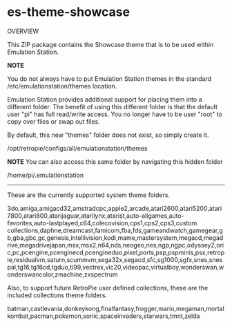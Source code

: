 # es-theme-showcase

OVERVIEW

This ZIP package contains the Showcase theme that is to be used within Emulation Station.

**NOTE**

You do not always have to put Emulation Station themes in the standard /etc/emulationstation/themes location.

Emulation Station provides additional support for placing them into a different folder.  The benefit of using this
different folder is that the default user "pi" has full read/write access.  You no longer have to be user "root" to
copy over files or swap out files.  

By default, this new "themes" folder does not exist, so simply create it.

/opt/retropie/configs/all/emulationstation/themes

**NOTE**
You can also access this same folder by navigating this hidden folder
   
/home/pi/.emulationstation

--------------------------------------------------

These are the currently supported system theme folders.

3do,amiga,amigacd32,amstradcpc,apple2,arcade,atari2600,atari5200,atari7800,atari800,atarijaguar,atarilynx,atarist,auto-allgames,auto-favorites,auto-lastplayed,c64,colecovision,cps1,cps2,cps3,custom collections,daphne,dreamcast,famicom,fba,fds,gameandwatch,gamegear,gb,gba,gbc,gc,genesis,intellivision,kodi,mame,mastersystem,megacd,megadrive,megadrivejapan,msx,msx2,n64,nds,neogeo,nes,ngp,ngpc,odyssey2,oric,pc,pcengine,pcenginecd,pcengineduo,pixel,ports,psp,pspminis,psx,retropie,residualvm,saturn,scummvm,sega32x,segacd,sfc,sg1000,sgfx,snes,snespal,tg16,tg16cd,tgduo,ti99,vectrex,vic20,videopac,virtualboy,wonderswan,wonderswancolor,zmachine,zxspectrum

Also, to support future RetroPie user defined collections, these are the included collections theme folders.

batman,castlevania,donkeykong,finalfantasy,frogger,mario,megaman,mortalkombat,pacman,pokemon,sonic,spaceinvaders,starwars,tmnt,zelda
